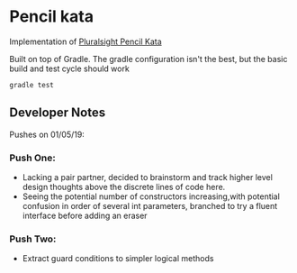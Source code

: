 # Pencil kata

Implementation of [Pluralsight Pencil Kata](https://github.com/PillarTechnology/kata-pencil-durability)

Built on top of Gradle. The gradle configuration isn't the best, but the basic build and test cycle
should work
```
gradle test
```

## Developer Notes
Pushes on 01/05/19:

### Push One:
  * Lacking a pair partner, decided to brainstorm and track higher level design thoughts 
  above the discrete lines of code here.
  * Seeing the potential number of constructors increasing,with potential confusion
  in order of several int parameters, branched to try a fluent interface before adding an eraser
  
### Push Two:
  * Extract guard conditions to simpler logical methods